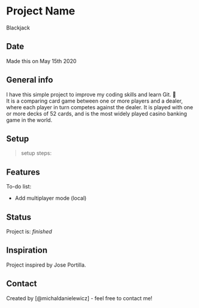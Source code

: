 # Project Name
Blackjack 

## Date
Made this on May 15th 2020

## General info
I have this simple project to improve my coding skills and learn Git. 🤠  
It is a comparing card game between one or more players and a dealer, where each player in turn competes against the dealer.
It is played with one or more decks of 52 cards, and is the most widely played casino banking game in the world.

## Setup
> setup steps:

## Features
To-do list:
* Add multiplayer mode (local)

## Status
Project is: _finished_

## Inspiration
Project inspired by Jose Portilla.

## Contact
Created by [@michaldanielewicz] - feel free to contact me!
